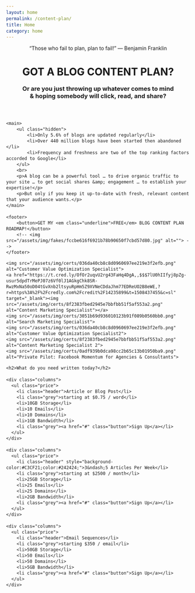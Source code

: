 ```yaml
---
layout: home
permalink: /content-plan/
title: Home
category: home
---
```


<div class="tease">
	<header>
		<p class="prehead">“Those who fail to plan, plan to fail!” &mdash; Benjamin Franklin</p>
		<h1>GOT A BLOG CONTENT&nbsp;PLAN?</h1>
		<h3 style="width:800px;max-width:90%;margin:0 auto;">Or are you just throwing up whatever comes to mind &amp;&nbsp;hoping&nbsp;somebody will click,&nbsp;read,&nbsp;and&nbsp;share?</h3>
	</header>

	<main>
		<ul class="hidden">
			<li>Only 5.6% of blogs are updated regularly</li>
			<li>Over 440 million blogs have been started then abandoned </li>
			<li>Frequency and freshness are two of the top ranking factors accorded to Google</li>
		</ul>
		<br>
		<p>A blog can be a powerful tool … to drive organic traffic to your site … to get social shares &amp; engagement … to establish your expertise!</p>
		<p>But only if you keep it up-to-date with fresh, relevant content that your audience wants.</p>
	</main>

	<footer>
		<button>GET MY <em class="underline">FREE</em> BLOG CONTENT PLAN ROADMAP!</button>
		<!-- <img src="/assets/img/fakes/fccbe616f6921b78b90650f7cbd57d80.jpg" alt=""> -->
	</footer>
	
</div>

<div class="proof">

	<img src="/assets/img/certs/036da40cb8c8d0960697ee219e3f2efb.png" alt="Customer Value Optimization Specialist">
	<a href="https://t.cred.ly/OfOr2uqvU2rg43FaHq4DgA,,$$$7lU0hIIfyj8pZg-usur5dpdTrMePJ07z6Vf0lJ1AGkgChk8SR-RwzMxNa50oD04tGvXnb2ltsyuRpHm5Z9XVNeCDdaJhm77EDReUO2B8eWE,?r=https%3A%2F%2Fcredly.com%2Fcredit%2F14235899&t=1508437455&c=sl" target="_blank"><img src="/assets/img/certs/8f2383fbed2945e7bbfbb51f5af553a2.png" alt="Content Marketing Specialist"></a>
	<img src="/assets/img/certs/3051b69d936010123b91f089b0560bb0.png" alt="Search Marketing Specialist">
	<img src="/assets/img/certs/036da40cb8c8d0960697ee219e3f2efb.png" alt="Customer Value Optimization Specialist2">
	<img src="/assets/img/certs/8f2383fbed2945e7bbfbb51f5af553a2.png" alt="Content Marketing Specialist 2">
	<img src="/assets/img/certs/0adf939b0dca98cc2b65c13b01950ba9.png" alt="Private Pilot: Facebook Momentum for Agencies & Consultants">
	
</div>

<div class="offers">

	<h2>What do you need written today?</h2>

	<div class="columns">
	  <ul class="price">
	    <li class="header">Article or Blog Post</li>
	    <li class="grey">starting at $0.75 / word</li>
	    <li>10GB Storage</li>
	    <li>10 Emails</li>
	    <li>10 Domains</li>
	    <li>1GB Bandwidth</li>
	    <li class="grey"><a href="#" class="button">Sign Up</a></li>
	  </ul>
	</div>

	<div class="columns">
	  <ul class="price">
	    <li class="header" style="background-color:#C3CF21;color:#242424;">3&ndash;5 Articles Per Week</li>
	    <li class="grey">starting at $2500 / month</li>
	    <li>25GB Storage</li>
	    <li>25 Emails</li>
	    <li>25 Domains</li>
	    <li>2GB Bandwidth</li>
	    <li class="grey"><a href="#" class="button">Sign Up</a></li>
	  </ul>
	</div>

	<div class="columns">
	  <ul class="price">
	    <li class="header">Email Sequences</li>
	    <li class="grey">starting $350 / email</li>
	    <li>50GB Storage</li>
	    <li>50 Emails</li>
	    <li>50 Domains</li>
	    <li>5GB Bandwidth</li>
	    <li class="grey"><a href="#" class="button">Sign Up</a></li>
	  </ul>
	</div>
	
</div>











